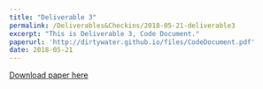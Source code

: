 ```yaml
---
title: "Deliverable 3"
permalink: /Deliverables&Checkins/2018-05-21-deliverable3
excerpt: "This is Deliverable 3, Code Document."
paperurl: 'http://dirtywater.github.io/files/CodeDocument.pdf'
date: 2018-05-21
---
```


[Download paper here](http://dirtywater.github.io/files/CodeDocument.pdf)
